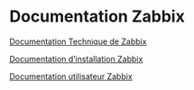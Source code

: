 # Documentation Zabbix

[Documentation Technique de Zabbix](Documentation%20Zabbix%208c19d3b622d04be58e0caec81e6a25c3/Documentation%20Technique%20de%20Zabbix%209eff955d9504471db5d5e10e0a6d5dff.md)

[Documentation d’installation Zabbix](Documentation%20Zabbix%208c19d3b622d04be58e0caec81e6a25c3/Documentation%20d%E2%80%99installation%20Zabbix%20b4fe767d9cff4d3d8adacfbd7297a23e.md)

[Documentation utilisateur Zabbix](Documentation%20Zabbix%208c19d3b622d04be58e0caec81e6a25c3/Documentation%20utilisateur%20Zabbix%20d20ff06ebcc241e5b5304995f6076fd5.md)